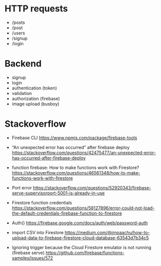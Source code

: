 # HTTP requests

- /posts
- /post
- /users
- /signup
- /login

# Backend

- signup
- login
- authentication (token)
- validation
- authorization (firebase)
- image upload (busboy)

# Stackoverflow

- Firebase CLI
  https://www.npmjs.com/package/firebase-tools

- “An unexpected error has occurred” after firebase deploy
  https://stackoverflow.com/questions/42475477/an-unexpected-error-has-occurred-after-firebase-deploy

- function firebase: How to make functions work with Firestore?
  https://stackoverflow.com/questions/46561348/how-to-make-functions-work-with-firestore

- Port error
  https://stackoverflow.com/questions/52920343/firebase-serve-supervisorport-5001-is-already-in-use

- Firestore function credentials
  https://stackoverflow.com/questions/58127896/error-could-not-load-the-default-credentials-firebase-function-to-firestore

- Auth()
  https://firebase.google.com/docs/auth/web/password-auth

- import CSV into Firestore
  https://medium.com/@impaachu/how-to-upload-data-to-firebase-firestore-cloud-database-63543d7b34c5

- Ignoring trigger because the Cloud Firestore emulator is not running (firebase serve)
  https://github.com/firebase/functions-samples/issues/572
